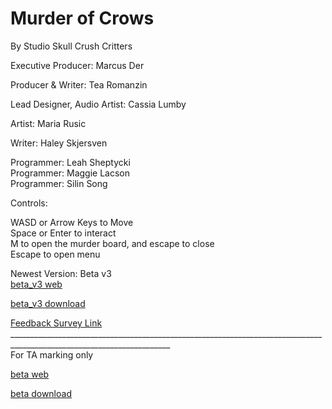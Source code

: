 # Murder of Crows
By Studio Skull Crush Critters

Executive Producer: Marcus Der

Producer & Writer: Tea Romanzin

Lead Designer, Audio Artist: Cassia Lumby

Artist: Maria Rusic

Writer: Haley Skjersven

Programmer: Leah Sheptycki  
Programmer: Maggie Lacson  
Programmer: Silin Song

Controls:

WASD or Arrow Keys to Move <br>
Space or Enter to  interact <br>
M to open the murder board, and escape to close <br>
Escape to open menu <br>

Newest Version: Beta v3 <br>
[beta_v3 web](Beta_v3/index.html) 

[beta_v3 download](Beta_v3.zip)

[Feedback Survey Link](https://forms.gle/t1tU2jVH7rrh4TmH7)
______________________________________________________________________________________________________________________ <br>
For TA marking only

[beta web](Beta_v2/index.html) 

[beta download](Beta_v2.zip)
